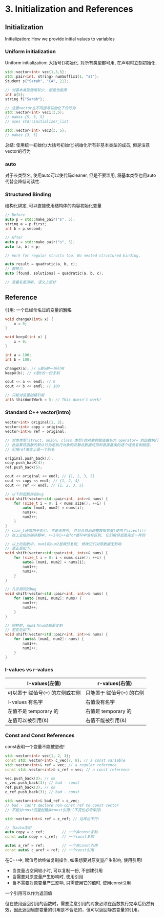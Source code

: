 # 3. Initialization and References

## Initialization

Initialization: How we provide initial values to variables

### Uniform initialization

Uniform initialization: 大括号{}初始化. 对所有类型都可用, 在声明时立刻初始化.

```cpp
std::vector<int> vec{1,3,5};
std::pair<int, string> numSuffix1{1, "st"};
Student s{"Sarah", "CA", 21};

// 对基本类型使用较少, 但是也能用
int x{5};
string f{"Sarah"};

// 注意vector在不同括号初始化下的行为
std::vector<int> vec1(3,5);
// makes {5, 5, 5}
// uses std::initializer_list

std::vector<int> vec2{3, 5};
// makes {3, 5}
```

总结: 使用统一初始化(大括号初始化)初始化所有非基本类型的成员, 但是注意vector的行为



### auto

对于长类型名, 使用auto可以使代码cleaner, 但是不要滥用, 将基本类型也用auto代替会降低可读性.



### Structured Binding

结构化绑定, 可以直接使用结构体的内容初始化变量

```cpp
// Before
auto p = std::make_pair("s", 5);
string a = p.first;
int b = p.second;

// After
auto p = std::make_pair("s", 5);
auto [a, b] = p;

// Work for regular structs too. No nested structured binding.

auto result = quadratic(a, b, c);
// 替换为
auto [found, solutions] = quadratic(a, b, c);

// 变量名更清晰, 语义上更好
```



## Reference

引用: 一个已经命名过的变量的**别名**

```cpp
void changeX(int& x) {
    x = 0;
}

void keepX(int x) {
    x = 0;
}

int a = 100;
int b = 100;

changeX(a); // x是a的一份引用
keepX(b); // x是b的一份复制

cout << a << endl; // 0
cout << b << endl; // 100

// 只能对变量创建引用
int& thisWontWork = 5; // This doesn't work!
```



### Standard C++ vector(intro)

```cpp
vector<int> original{1, 2};
vector<int> copy = original;
vector<int>& ref = original;

// 对类类型(struct, union, class 类型)的对象的赋值由名为 operator= 的函数执行.
// 此运算符函数的默认行为是执行对象的非静态数据成员和直接基类的逐个成员复制赋值.
// 引用ref事实上是一个别名

original.push_back(3);
copy.push_bacK(4);
ref.push_back(5);

cout << original << endl; // {1, 2, 3, 5}
cout << copy << endl; // {1, 2, 4}
cout << ref << endl; // {1, 2, 3, 5}
```

```cpp
// 以下的函数存在bug
void shift(vector<std::pair<int, int>>& nums) {
    for (size_t i = 0; i < nums.size(); ++i) {
        auto [num1, num2] = nums[i];
        num1++;
        num2++;
    }
}
// size_t通常用于索引, 它是无符号, 并且会自动调整数据宽度(使用了sizeof())
// 在工业级的编译器中, ++i与i++在for循环中没有区别, 它们编译后是完全一样的

// 以上的函数中, num1和num2是两份复制, 修改它们对原数据无影响
// 更正后如下:
void shift(vector<std::pair<int, int>>& nums) {
    for (size_t i = 0; i < nums.size(); ++i) {
        auto& [num1, num2] = nums[i];
        num1++;
        num2++;
    }
}
```

```cpp
// 几乎相同的bug
void shift(vector<std::pair<int, int>>& nums) {
    for (auto [num1, num2]: nums) {
        num1++;
        num2++;
    }
}

// 同样的, num1与num2都是复制
// 更正后如下:
void shift(vector<std::pair<int, int>>& nums) {
    for (auto& [num1, num2]: nums) {
        num1++;
        num2++;
    }
}
```



### l-values vs r-values

| l-values(左值)       | r-values(右值)    |
| ------------------ | --------------- |
| 可以置于 赋值号(=) 的左侧或右侧 | 只能置于 赋值号(=) 的右侧 |
| l-values 有名字       | 右值没有名字          |
| 左值不是 temporary 的   | 右值是 temporary 的 |
| 左值可以被引用(&)         | 右值不能被引用(&)      |



### Const and Const References

const表明一个变量不能被更改!

```cpp
std::vector<int> vec{1, 2, 3};
const std::vector<int> c_vec{7, 8}; // a const variable
std::vector<int>& ref = vec; // a regular reference
const std::vector<int>& c_ref = vec; // a const reference

vec.push_back(3); // ok
c_vec.push_back(3); // bad - const
ref.push_back(3); // ok
c_ref.push_back(3); // bad - const

std::vector<int>& bad_ref = c_vec;
// bad - can't declare non-const ref to const vector
// 不能对const变量创建非const引用!(不变性必须保持)

std::vector<int>& ref = c_ref; // 这样也不行!

// 与auto连用
auto copy = c_ref;        // 一个非const复制
const auto copy = c_ref;  // 一个const复制

auto& a_ref = ref;        // 一个非const引用
const auto& c_aref = ref; // 一个const引用
```

在C++中, 赋值号始终做复制操作, 如果想要对原变量产生影响, 使用引用!



* 当变量占空间较小时, 可以复制一份, 不创建引用
* 当需要对原变量产生影响时, 使用引用
* 当不需要对原变量产生影响, 只需使用它的值时, 使用const引用



一个引用可以作为返回值

但在使用返回引用的函数时，需要注意引用的对象必须在函数执行完毕后仍然有效，因此返回局部变量的引用是不合法的，但可以返回静态变量的引用。

